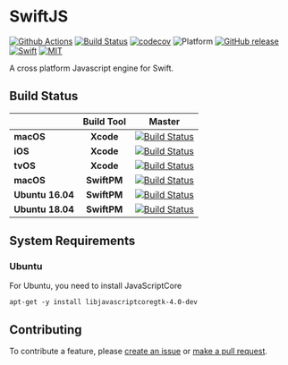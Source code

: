 # SwiftJS

[![Github Actions](https://github.com/SusanDoggie/SwiftJS/workflows/Builder/badge.svg)](https://github.com/SusanDoggie/SwiftJS/actions)
[![Build Status](https://travis-ci.com/SusanDoggie/SwiftJS.svg?branch=master)](https://travis-ci.com/SusanDoggie/SwiftJS)
[![codecov](https://codecov.io/gh/SusanDoggie/SwiftJS/branch/master/graph/badge.svg)](https://codecov.io/gh/SusanDoggie/SwiftJS)
![Platform](https://img.shields.io/badge/platform-macOS%20%7C%20iOS%20%7C%20Linux-lightgrey.svg?style=flat)
[![GitHub release](https://img.shields.io/github/release/SusanDoggie/SwiftJS.svg)](https://github.com/SusanDoggie/SwiftJS/releases)
[![Swift](https://img.shields.io/badge/swift-5.1-orange.svg?style=flat)](https://swift.org)
[![MIT](https://img.shields.io/badge/license-MIT-blue.svg?style=flat)](LICENSE)

A cross platform Javascript engine for Swift.

## Build Status

| | **Build Tool** | **Master** |
|---|:---:|:---:|
| **macOS**        | **Xcode** | [![Build Status](https://travis-matrix-badges.herokuapp.com/repos/SusanDoggie/SwiftJS/branches/master/1?use_travis_com=true)](https://travis-ci.com/SusanDoggie/SwiftJS)|
| **iOS**        | **Xcode** | [![Build Status](https://travis-matrix-badges.herokuapp.com/repos/SusanDoggie/SwiftJS/branches/master/2?use_travis_com=true)](https://travis-ci.com/SusanDoggie/SwiftJS)|
| **tvOS**        | **Xcode** | [![Build Status](https://travis-matrix-badges.herokuapp.com/repos/SusanDoggie/SwiftJS/branches/master/3?use_travis_com=true)](https://travis-ci.com/SusanDoggie/SwiftJS)|
| **macOS**        | **SwiftPM** | [![Build Status](https://travis-matrix-badges.herokuapp.com/repos/SusanDoggie/SwiftJS/branches/master/4?use_travis_com=true)](https://travis-ci.com/SusanDoggie/SwiftJS)|
| **Ubuntu 16.04** | **SwiftPM** | [![Build Status](https://travis-matrix-badges.herokuapp.com/repos/SusanDoggie/SwiftJS/branches/master/5?use_travis_com=true)](https://travis-ci.com/SusanDoggie/SwiftJS)|
| **Ubuntu 18.04** | **SwiftPM** | [![Build Status](https://travis-matrix-badges.herokuapp.com/repos/SusanDoggie/SwiftJS/branches/master/6?use_travis_com=true)](https://travis-ci.com/SusanDoggie/SwiftJS)|

## System Requirements

### Ubuntu

For Ubuntu, you need to install JavaScriptCore

    apt-get -y install libjavascriptcoregtk-4.0-dev

## Contributing

To contribute a feature, please [create an issue](https://github.com/SusanDoggie/SwiftJS/issues/new) or [make a pull request](https://github.com/SusanDoggie/SwiftJS/compare).
